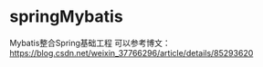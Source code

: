 # springMybatis


Mybatis整合Spring基础工程
可以参考博文：
https://blog.csdn.net/weixin_37766296/article/details/85293620
